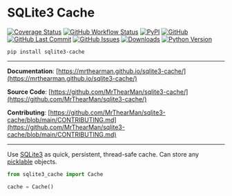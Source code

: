# SQLite3 Cache

[![Coverage Status][coverage-badge]][coverage]
[![GitHub Workflow Status][status-badge]][status]
[![PyPI][pypi-badge]][pypi]
[![GitHub][licence-badge]][licence]
[![GitHub Last Commit][repo-badge]][repo]
[![GitHub Issues][issues-badge]][issues]
[![Downloads][downloads-badge]][pypi]
[![Python Version][version-badge]][pypi]

```shell
pip install sqlite3-cache
```

---

**Documentation**: [https://mrthearman.github.io/sqlite3-cache/](https://mrthearman.github.io/sqlite3-cache/)

**Source Code**: [https://github.com/MrThearMan/sqlite3-cache/](https://github.com/MrThearMan/sqlite3-cache/)

**Contributing**: [https://github.com/MrThearMan/sqlite3-cache/blob/main/CONTRIBUTING.md](https://github.com/MrThearMan/sqlite3-cache/blob/main/CONTRIBUTING.md)

---

Use [SQLite3][sqlite] as quick, persistent, thread-safe cache.
Can store any [picklable][picklable] objects.

```python
from sqlite3_cache import Cache

cache = Cache()
```


[sqlite]: https://docs.python.org/3/library/sqlite3.html
[picklable]: https://docs.python.org/3/library/pickle.html

[coverage-badge]: https://coveralls.io/repos/github/MrThearMan/sqlite3-cache/badge.svg?branch=main
[downloads-badge]: https://img.shields.io/pypi/dm/sqlite3-cache
[status-badge]: https://img.shields.io/github/actions/workflow/status/MrThearMan/sqlite3-cache/test.yml?branch=main
[pypi-badge]: https://img.shields.io/pypi/v/sqlite3-cache
[licence-badge]: https://img.shields.io/github/license/MrThearMan/sqlite3-cache
[repo-badge]: https://img.shields.io/github/last-commit/MrThearMan/sqlite3-cache
[issues-badge]: https://img.shields.io/github/issues-raw/MrThearMan/sqlite3-cache
[version-badge]: https://img.shields.io/pypi/pyversions/sqlite3-cache

[coverage]: https://coveralls.io/github/MrThearMan/sqlite3-cache?branch=main
[status]: https://github.com/MrThearMan/sqlite3-cache/actions/workflows/test.yml
[pypi]: https://pypi.org/project/sqlite3-cache
[licence]: https://github.com/MrThearMan/sqlite3-cache/blob/main/LICENSE
[repo]: https://github.com/MrThearMan/sqlite3-cache/commits/main
[issues]: https://github.com/MrThearMan/sqlite3-cache/issues
